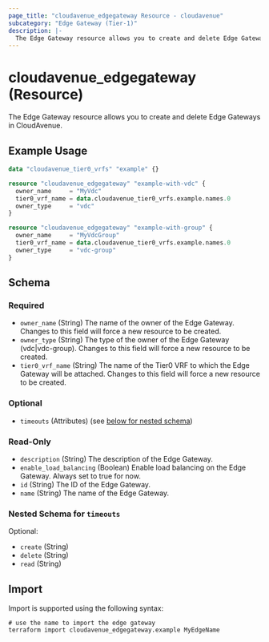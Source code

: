 ```yaml
---
page_title: "cloudavenue_edgegateway Resource - cloudavenue"
subcategory: "Edge Gateway (Tier-1)"
description: |-
  The Edge Gateway resource allows you to create and delete Edge Gateways in CloudAvenue.
---
```


# cloudavenue_edgegateway (Resource)

The Edge Gateway resource allows you to create and delete Edge Gateways in CloudAvenue.

## Example Usage

```terraform
data "cloudavenue_tier0_vrfs" "example" {}

resource "cloudavenue_edgegateway" "example-with-vdc" {
  owner_name     = "MyVdc"
  tier0_vrf_name = data.cloudavenue_tier0_vrfs.example.names.0
  owner_type     = "vdc"
}

resource "cloudavenue_edgegateway" "example-with-group" {
  owner_name     = "MyVdcGroup"
  tier0_vrf_name = data.cloudavenue_tier0_vrfs.example.names.0
  owner_type     = "vdc-group"
}
```

<!-- schema generated by tfplugindocs -->
## Schema

### Required

- `owner_name` (String) The name of the owner of the Edge Gateway.
Changes to this field will force a new resource to be created.
- `owner_type` (String) The type of the owner of the Edge Gateway (vdc|vdc-group).
Changes to this field will force a new resource to be created.
- `tier0_vrf_name` (String) The name of the Tier0 VRF to which the Edge Gateway will be attached.
Changes to this field will force a new resource to be created.

### Optional

- `timeouts` (Attributes) (see [below for nested schema](#nestedatt--timeouts))

### Read-Only

- `description` (String) The description of the Edge Gateway.
- `enable_load_balancing` (Boolean) Enable load balancing on the Edge Gateway.
Always set to true for now.
- `id` (String) The ID of the Edge Gateway.
- `name` (String) The name of the Edge Gateway.

<a id="nestedatt--timeouts"></a>
### Nested Schema for `timeouts`

Optional:

- `create` (String)
- `delete` (String)
- `read` (String)

## Import

Import is supported using the following syntax:
```shell
# use the name to import the edge gateway
terraform import cloudavenue_edgegateway.example MyEdgeName
```